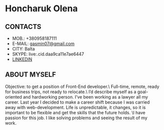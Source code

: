# Honcharuk Olena

## CONTACTS

- MOB.: +380958187111
- E-MAIL: gasmin07@gmail.com
- CITY: Balta
- SKYPE: live:.cid.daa9ca11e7ae6447
- [LINKEDIN](https://www.linkedin.com/in/olena-honcharuk-04091a14b/)

## ABOUT MYSELF

Objective: to get a position of Front-End developer.\ Full-time, remote, ready for business trips, not ready to relocate.\ I’d describe myself as a goal-oriented and hardworking person. I’ve been working as a lawyer all my career. Last year I decided to make a career shift because I was carried away with web-development. Life is unpredictable, it changes, so it is important to be flexible and get the skills that the future holds. \I have passion for this job. I like solving problems and seeing the result of my work.
